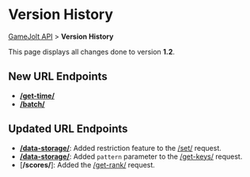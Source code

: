 # Version History

[GameJolt API](index.md) > __Version History__

This page displays all changes done to version __1.2__.

## New URL Endpoints

- [__/get-time/__](get-time/index.md)
- [__/batch/__](batch/batch.md)

## Updated URL Endpoints

- [__/data-storage/__](data-storage/index.md): Added restriction feature to the [/set/](data-storage/set.md) request.
- [__/data-storage/__](data-storage/index.md): Added `pattern` parameter to the [/get-keys/](data-storage/get-keys.md) request.
- [__/scores/__]: Added the [/get-rank/](scores/get-rank.md) request.